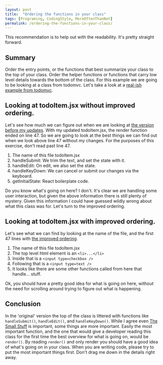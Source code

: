 ```yaml
---
layout: post
title:  "Ordering the functions in your class"
tags: [Programing, CodingStyle, MoreOftenThanNot]
permalink: /ordering-the-functions-in-your-class/
---
```


This recommendation is to help out with the readability.  It's pretty straight forward.  

## Summary
Order the entry points, or the functions that best summarize your class to the top of your class.  Order the helper functions or functions that carry low level details towards the bottom of the class.  For this example we are going to be looking at a class from todomvc. Let's take a look at a [real-ish example from todomvc](https://github.com/tbeckenhauer/todomvc/blob/master/examples/react/js/todoItem.jsx).

## Looking at todoItem.jsx without improved ordering.
Let's see how much we can figure out when we are looking at [the version before my updates](https://github.com/tbeckenhauer/todomvc/blob/master/examples/react/js/todoItem.jsx).  With my updated todoItem.jsx, the render function ended on line 47.  So we are going to look at the best things we can find out when we look above line 47 without my changes.  For the purposes of this exercise, don't read past line 47. <!-- The purpose of this recommendation is to make your code more readable, and scannable.  -->

1. The name of this file todoItem.jsx
2. handleSubmit: We trim the text, and set the state with it.
3. handleEdit: On edit, we also set the state.
4. handleKeyDown: We can cancel or submit our changes via the keyboard.
5. getInitialState: React boilerplate code.

Do you know what's going on here? I don't. It's clear we are handling some user interaction, but given the above information there is still plenty of mystery. Given this information I could have guessed wildly wrong about what this class was for.  Let's turn to the improved ordering.

## Looking at todoItem.jsx with improved ordering.
Let's see what we can find by looking at the name of the file, and the first 47 lines with [the improved ordering](https://github.com/tbeckenhauer/todomvc/blob/4ee910f1ff50a4827804e4bdc258094fd2110988/examples/react/js/todoItem.jsx).
1. The name of this file todoItem.jsx
2. The top level html element is an `<li>...</li>`
3. Inside that is a `<input type=checkbox />`
4. Following that is a `<input type=text />`
5. It looks like there are some other functions called from here that handle... stuff.

Ok, you should have a pretty good idea for what is going on here, without the need for scrolling around trying to figure out what is happening.  

## Conclusion
In the 'original' version the top of the class is littered with functions like `handleSubmit()`, `handleEdit()`, and `handleKeyDown()`.  While I agree even [The Small Stuff](https://web.archive.org/web/20210206042814/http://thecodelesscode.com/case/1) is important, some things are more important.  Easily the most important function, and the one that would give a developer reading this class for the first time the best overview for what is going on, would be `render()`.  By reading `render()` and only render you should have a good idea of what's going on in your class.  When you are writing code, please try to put the most important things first. Don't drag me down in the details right away.

<!--
(https://github.com/tbeckenhauer/todomvc/compare/master...tbeckenhauer:codeSamples-OrderingTheFunctionsInYourClass?diff=split).
I find many programmers not doing this, and I don't blame them. Many times languages don't support it.  Thankfully, Javascript does allow one way to do this.

That is [react/js/todoItem.jsx](https://github.com/tbeckenhauer/todomvc/compare/master...tbeckenhauer:codeSamples-OrderingTheFunctionsInYourClass?diff=split).
(https://github.com/tbeckenhauer/todomvc/compare/master...tbeckenhauer:codeSamples-OrderingTheFunctionsInYourClass?diff=split). 
-->
